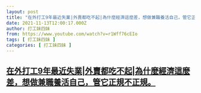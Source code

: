 ```yaml
---
layout: post
title: "在外打工9年最近失業|外賣都吃不起|為什麼經濟這麼差，想做兼職養活自己，管它正規不正規。"
date: 2021-11-13T12:00:17.000Z
author: 打工妹四妹
from: https://www.youtube.com/watch?v=r1Wff76cEIo
tags: [ 打工妹四妹 ]
categories: [ 打工妹四妹 ]
---
```

<!--1636804817000-->
[在外打工9年最近失業|外賣都吃不起|為什麼經濟這麼差，想做兼職養活自己，管它正規不正規。](https://www.youtube.com/watch?v=r1Wff76cEIo)
------

<div>

</div>
